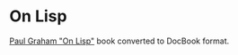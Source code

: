 On Lisp
=======

[Paul Graham "On Lisp"](http://www.paulgraham.com/onlisp.html) book
converted to DocBook format.
